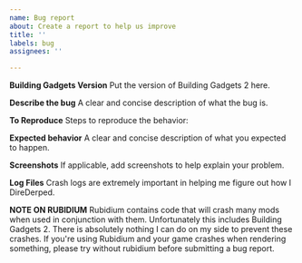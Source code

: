```yaml
---
name: Bug report
about: Create a report to help us improve
title: ''
labels: bug
assignees: ''

---
```


**Building Gadgets Version**
Put the version of Building Gadgets 2 here.

**Describe the bug**
A clear and concise description of what the bug is.

**To Reproduce**
Steps to reproduce the behavior:

**Expected behavior**
A clear and concise description of what you expected to happen.

**Screenshots**
If applicable, add screenshots to help explain your problem.

**Log Files** 
Crash logs are extremely important in helping me figure out how I DireDerped.

**NOTE ON RUBIDIUM**
Rubidium contains code that will crash many mods when used in conjunction with them. Unfortunately this includes Building Gadgets 2. There is absolutely nothing I can do on my side to prevent these crashes. If you're using Rubidium and your game crashes when rendering something, please try without rubidium before submitting a bug report.
